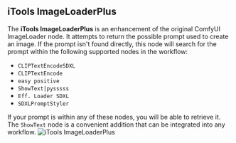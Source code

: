 ## iTools ImageLoaderPlus

The **iTools ImageLoaderPlus** is an enhancement of the original ComfyUI ImageLoader node. It attempts to return the possible prompt used to create an image. If the prompt isn't found directly, this node will search for the prompt within the following supported nodes in the workflow:

- `CLIPTextEncodeSDXL`
- `CLIPTextEncode`
- `easy positive`
- `ShowText|pysssss`
- `Eff. Loader SDXL`
- `SDXLPromptStyler`

If your prompt is within any of these nodes, you will be able to retrieve it. The `ShowText` node is a convenient addition that can be integrated into any workflow.
![iTools ImageLoaderPlus](https://github.com/MohammadAboulEla/ComfyUI-iTools/blob/master/examples/Screenshot1.png)
